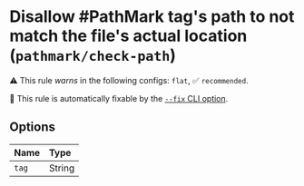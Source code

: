 # Disallow #PathMark tag's path to not match the file's actual location (`pathmark/check-path`)

⚠️ This rule _warns_ in the following configs: `flat`, ✅ `recommended`.

🔧 This rule is automatically fixable by the [`--fix` CLI option](https://eslint.org/docs/latest/user-guide/command-line-interface#--fix).

<!-- end auto-generated rule header -->

## Options

<!-- begin auto-generated rule options list -->

| Name  | Type   |
| :---- | :----- |
| `tag` | String |

<!-- end auto-generated rule options list -->
